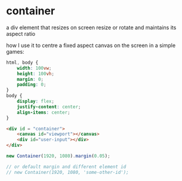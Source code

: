 # container
a div element that resizes on screen resize or rotate and maintains its aspect ratio

how I use it to centre a fixed aspect canvas on the screen in a simple games:

```css
html, body {
    width: 100vw;
    height: 100vh;
    margin: 0;
    padding: 0;
}
body {
    display: flex;
    justify-content: center;
    align-items: center;
}
```

```html
<div id = "container">
    <canvas id="viewport"></canvas>
    <div id="user-input"></div>
</div>
```

```typescript
new Container(1920, 1080).margin(0.05);

// or default margin and different element id
// new Container(1920, 1080, 'some-other-id');

```